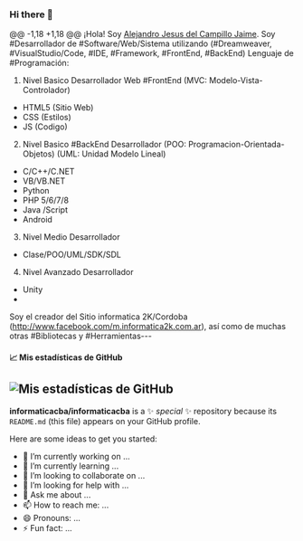 ### Hi there 👋
@@ -1,18 +1,18 @@
¡Hola!
Soy [Alejandro Jesus del Campillo Jaime](https://www.facebook.com/alejandrojesusdelcampillo). 
Soy #Desarrollador de #Software/Web/Sistema utilizando (#Dreamweaver, #VisualStudio/Code, #IDE, #Framework, #FrontEnd, #BackEnd)
Lenguaje de #Programación:
1) Nivel Basico Desarrollador Web #FrontEnd (MVC: Modelo-Vista-Controlador)
- HTML5 (Sitio Web)
- CSS (Estilos)
- JS (Codigo)
2) Nivel Basico #BackEnd Desarrollador (POO: Programacion-Orientada-Objetos) (UML: Unidad Modelo Lineal)
- C/C++/C.NET
- VB/VB.NET
- Python
- PHP 5/6/7/8
- Java /Script
- Android
3) Nivel Medio Desarrollador
- Clase/POO/UML/SDK/SDL
4) Nivel Avanzado Desarrollador
- Unity
- 
Soy el creador del Sitio informatica 2K/Cordoba (http://www.facebook.com/m.informatica2k.com.ar), así como de muchas otras #Bibliotecas y 
#Herramientas---
####  📈 Mis estadísticas de GitHub
![ Mis estadísticas de GitHub ](https://github-readme-stats.vercel.app/api?username=informaticacba&show_icons=true&count_private=false&hide_title=false)
---

**informaticacba/informaticacba** is a ✨ _special_ ✨ repository because its `README.md` (this file) appears on your GitHub profile.

Here are some ideas to get you started:

- 🔭 I’m currently working on ...
- 🌱 I’m currently learning ...
- 👯 I’m looking to collaborate on ...
- 🤔 I’m looking for help with ...
- 💬 Ask me about ...
- 📫 How to reach me: ...
- 😄 Pronouns: ...
- ⚡ Fun fact: ...
